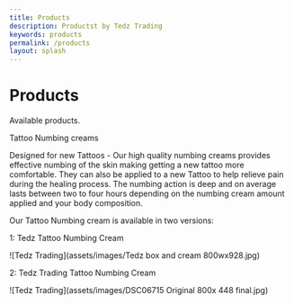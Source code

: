 ```yaml
---
title: Products
description: Productst by Tedz Trading
keywords: products
permalink: /products
layout: splash
---
```

# Products



Available products.

Tattoo Numbing creams

Designed for new Tattoos - Our high quality numbing creams provides effective numbing of the skin making getting a new tattoo more comfortable.
They can also be applied to a new Tattoo to help relieve pain during the healing process.
The numbing action is deep and on average lasts between two to four hours depending on the numbing cream amount applied and your body composition.

Our Tattoo Numbing cream is available in two versions:

1: Tedz Tattoo Numbing Cream

![Tedz Trading](assets/images/Tedz box and cream 800wx928.jpg)

2: Tedz Trading Tattoo Numbing Cream

![Tedz Trading](assets/images/DSC06715 Original 800x 448 final.jpg)

